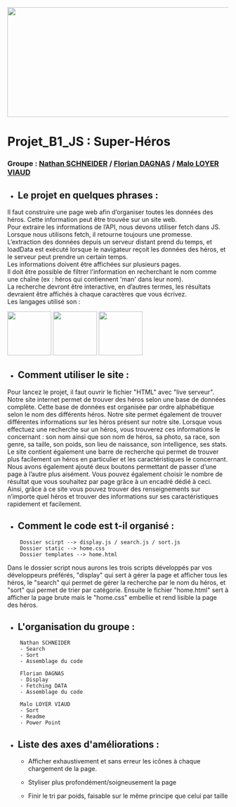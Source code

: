 <img src="https://ae01.alicdn.com/kf/He2ac02cc138b4c8a9499da1aa5a38b40v/7x5FT-Super-h-ros-groupe-Avengers-famille-personnalis-Photo-Studio-toile-de-fond-banni-re-vinyle.jpg_Q90.jpg_.webp" width="1050" height="250" name="Java Script">

# Projet_B1_JS : Super-Héros

### Groupe : [Nathan SCHNEIDER](https://github.com/NatSch45) / [Florian DAGNAS](https://github.com/Flodagnas) / [Malo LOYER VIAUD](https://github.com/Amol44)

- ## **Le projet en quelques phrases :**

Il faut construire une page web afin d’organiser toutes les données des héros. Cette information peut être trouvée sur un site web.  
Pour extraire les informations de l’API, nous devons utiliser fetch dans JS. Lorsque nous utilisons fetch, il retourne toujours une promesse.  
L’extraction des données depuis un serveur distant prend du temps, et loadData est exécuté lorsque le navigateur reçoit les données des héros, et le serveur peut prendre un certain temps.  
Les informations doivent être affichées sur plusieurs pages.  
Il doit être possible de filtrer l’information en recherchant le nom comme une chaîne (ex : héros qui contiennent 'man' dans leur nom).  
La recherche devront être interactive, en d’autres termes, les résultats devraient être affichés à chaque caractères que vous écrivez.  
Les langages utilisé son :

<span>
  <img src="https://cdn.iconscout.com/icon/free/png-256/javascript-2752148-2284965.png" width="100" height="100" name="Java Script">
  <img src="https://cdn2.iconfinder.com/data/icons/social-icon-3/512/social_style_3_html5-512.png" width="100" height="100" name="HTML5">
  <img src="https://cdn.pixabay.com/photo/2017/08/05/11/16/logo-2582747_960_720.png" width="100" height="100" name="CSS3">
</span>

- ## **Comment utiliser le site :**

Pour lancez le projet, il faut ouvrir le fichier "HTML" avec "live serveur".  
Notre site internet permet de trouver des héros selon une base de données complète. Cette base de données est organisée par ordre alphabétique selon le nom des différents héros. Notre site permet également de trouver différentes informations sur les héros présent sur notre site. Lorsque vous effectuez une recherche sur un héros, vous trouverez ces informations le concernant : son nom ainsi que son nom de héros, sa photo, sa race, son genre, sa taille, son poids, son lieu de naissance, son intelligence, ses stats.  
Le site contient également une barre de recherche qui permet de trouver plus facilement un héros en particulier et les caractéristiques le concernant. Nous avons également ajouté deux boutons permettant de passer d’une page à l’autre plus aisément. Vous pouvez également choisir le nombre de résultat que vous souhaitez par page grâce à un encadré dédié à ceci. Ainsi, grâce à ce site vous pouvez trouver des renseignements sur n’importe quel héros et trouver des informations sur ses caractéristiques rapidement et facilement.

- ## **Comment le code est t-il organisé :**

```
    Dossier scirpt --> display.js / search.js / sort.js
    Dossier static --> home.css
    Dossier templates --> home.html
```

Dans le dossier script nous aurons les trois scripts développés par vos développeurs préférés, "display" qui sert à gérer la page et afficher tous les héros, le "search" qui permet de gérer la recherche par le nom du héros, et "sort" qui permet de trier par catégorie. Ensuite le fichier "home.html" sert à afficher la page brute mais le "home.css" embellie et rend lisible la page des héros.

- ## **L'organisation du groupe :**

```
    Nathan SCHNEIDER
    - Search
    - Sort
    - Assemblage du code
```

```
    Florian DAGNAS
    - Display
    - Fetching DATA
    - Assemblage du code
```

```
    Malo LOYER VIAUD
    - Sort
    - Readme
    - Power Point
```

- ##  **Liste des axes d'améliorations :**

  - Afficher exhaustivement et sans erreur les icônes à chaque chargement de la page.

  - Styliser plus profondément/soigneusement la page

  - Finir le tri par poids, faisable sur le même principe que celui par taille
